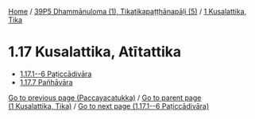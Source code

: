 
[Home](/) / [39P5 Dhammānuloma (1), Tikatikapaṭṭhānapāḷi (5)](...md) / [1 Kusalattika, Tika](../39P5/1.md)

# 1.17 Kusalattika, Atītattika

* [1.17.1--6 Paṭiccādivāra](1.17/1.17.1--6.md)
* [1.17.7 Pañhāvāra](1.17/1.17.7.md)

[Go to previous page (Paccayacatukka)](1.16/1.16.7/Paccayacatukka.md) / [Go to parent page (1 Kusalattika, Tika)](../39P5/1.md) / [Go to next page (1.17.1--6 Paṭiccādivāra)](1.17/1.17.1--6.md)


